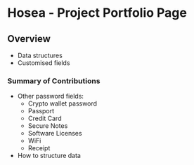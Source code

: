 # Hosea - Project Portfolio Page

## Overview
- Data structures
- Customised fields

### Summary of Contributions
- Other password fields:
    - Crypto wallet password
    - Passport
    - Credit Card
    - Secure Notes
    - Software Licenses
    - WiFi    
    - Receipt
- How to structure data